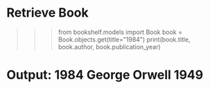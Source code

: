 # Retrieve Book

>>> from bookshelf.models import Book
>>> book = Book.objects.get(title="1984")
>>> print(book.title, book.author, book.publication_year)
# Output: 1984 George Orwell 1949


